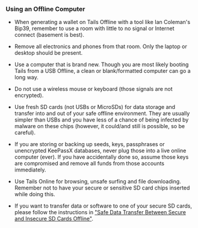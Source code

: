 ### Using an Offline Computer

- When generating a wallet on Tails Offline with a tool like Ian Coleman's Bip39, remember to use a room with little to no signal or Internet connect (basement is best).

- Remove all electronics and phones from that room. Only the laptop or desktop should be present.

- Use a computer that is brand new. Though you are most likely booting Tails from a USB Offline, a clean or blank/formatted computer can go a long way.

- Do not use a wireless mouse or keyboard (those signals are not encrypted).

- Use fresh SD cards (not USBs or MicroSDs) for data storage and transfer into and out of your safe offline environment. They are usually simpler than USBs and you have less of a chance of being infected by malware on these chips (however, it could/and still is possible, so be careful).

- If you are storing or backing up seeds, keys, passphrases or unencrypted KeePassX databases, never plug those into a live online computer (ever). If you have accidentally done so, assume those keys are compromised and remove all funds from those accounts immediately.

- Use Tails Online for browsing, unsafe surfing and file downloading. Remember not to have your secure or sensitive SD card chips inserted while doing this.

- If you want to transfer data or software to one of your secure SD cards, please follow the instructions in ["Safe Data Transfer Between Secure and Insecure SD Cards Offline"](https://tra38.gitbooks.io/pro-tips-for-ethereum-wallet-management/content/offline-computing/safe-data-transfer-between-secure-and-insecure-sd-cards-offline.md).